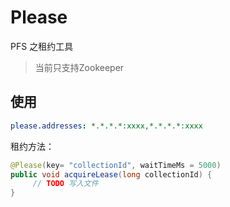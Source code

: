 # Please
PFS 之租约工具

> 当前只支持Zookeeper

## 使用

```yaml
please.addresses: *.*.*.*:xxxx,*.*.*.*:xxxx
```

租约方法：
```java
@Please(key= "collectionId", waitTimeMs = 5000)
public void acquireLease(long collectionId) {
     // TODO 写入文件
}
```
